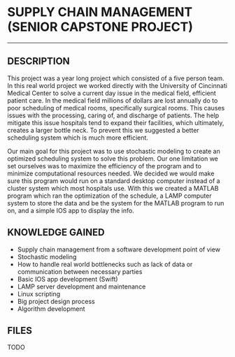 # SUPPLY CHAIN MANAGEMENT (SENIOR CAPSTONE PROJECT)
-----------------------

DESCRIPTION
-----------------------
This project was a year long project which consisted of a five person team.  In this real world project we worked directly with the University of Cincinnati Medical Center to solve a current day issue in the medical field, efficient patient care.  In the medical field millions of dollars are lost annually do to poor scheduling of medical rooms, specifically surgical rooms.  This causes issues with the processing, caring of, and discharge of patients.  The help mitigate this issue hospitals tend to expand their facilities, which ultimately, creates a larger bottle neck.  To prevent this we suggested a better scheduling system which is much more efficient.  

Our main goal for this project was to use stochastic modeling to create an optimized scheduling system to solve this problem.  Our one limitation we set ourselves was to maximize the efficiency of the program and to minimize computational resources needed.  We decided we would make sure this program would run on a standard desktop computer instead of a cluster system which most hospitals use.  With this we created a MATLAB program which ran the optimization of the schedule, a LAMP computer system to store the data and be the system for the MATLAB program to run on, and a simple IOS app to display the info. 

KNOWLEDGE GAINED
-------------------------
* Supply chain management from a software development point of view
* Stochastic modeling
* How to handle real world bottlenecks such as lack of data or communication between necessary parties
* Basic IOS app development (Swift)
* LAMP server development and maintenance
* Linux scripting
* Big project design process
* Algorithm development

FILES
-------------------------
TODO